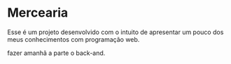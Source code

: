 # Mercearia
Esse é um projeto desenvolvido com o intuito de apresentar um pouco dos meus conhecimentos com programação web.


fazer amanhã a parte o back-and.